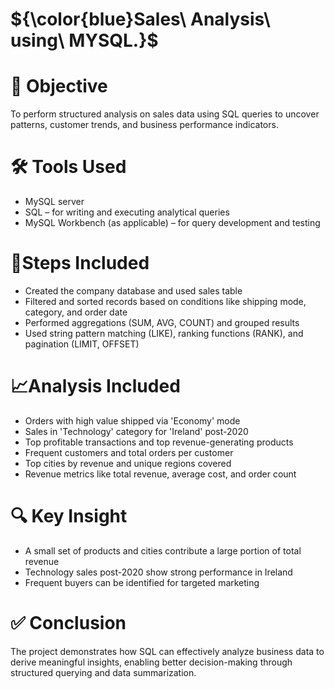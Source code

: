 # ${\color{blue}Sales\ Analysis\ using\ MYSQL.}$ 

# 🎯 Objective
To perform structured analysis on sales data using SQL queries to uncover patterns, customer trends, and business performance indicators.

# 🛠️ Tools Used
- MySQL server
- SQL  – for writing and executing analytical queries
-  MySQL Workbench (as applicable) – for query development and testing

# 🧾Steps Included
- Created the company database and used sales table
- Filtered and sorted records based on conditions like shipping mode, category, and order date
- Performed aggregations (SUM, AVG, COUNT) and grouped results
- Used string pattern matching (LIKE), ranking functions (RANK), and pagination (LIMIT, OFFSET)

# 📈Analysis Included
- Orders with high value shipped via 'Economy' mode
- Sales in 'Technology' category for 'Ireland' post-2020
- Top profitable transactions and top revenue-generating products
- Frequent customers and total orders per customer
- Top cities by revenue and unique regions covered
- Revenue metrics like total revenue, average cost, and order count

# 🔍 Key Insight
- A small set of products and cities contribute a large portion of total revenue
- Technology sales post-2020 show strong performance in Ireland
- Frequent buyers can be identified for targeted marketing

# ✅ Conclusion
The project demonstrates how SQL can effectively analyze business data to derive meaningful insights, enabling better decision-making through structured querying and data summarization.

